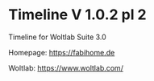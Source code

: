 # Timeline V 1.0.2 pl 2
Timeline for Woltlab Suite 3.0

Homepage: https://fabihome.de

Woltlab: https://www.woltlab.com/
